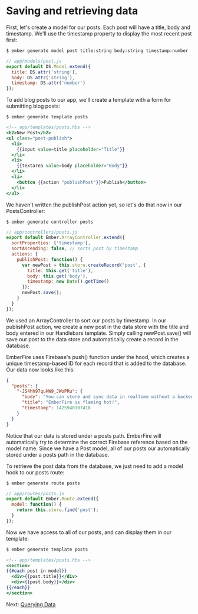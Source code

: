 # Saving and retrieving data

First, let's create a model for our posts. Each post will have a title, body and timestamp. We'll use the timestamp property to display the most recent post first:

```
$ ember generate model post title:string body:string timestamp:number
```

```js
// app/models/post.js
export default DS.Model.extend({
  title: DS.attr('string'),
  body: DS.attr('string'),
  timestamp: DS.attr('number')
});
```

To add blog posts to our app, we'll create a template with a form for submitting blog posts:

```
$ ember generate template posts
```

```handlebars
<!-- app/templates/posts.hbs -->
<h2>New Post</h2>
<ul class="post-publish">
  <li>
    {{input value=title placeholder="Title"}}
  </li>
  <li>
    {{textarea value=body placeholder="Body"}}
  </li>
  <li>
    <button {{action "publishPost"}}>Publish</button>
  </li>
</ul>
```

We haven't written the publishPost action yet, so let's do that now in our PostsController:

```
$ ember generate controller posts
```

```js
// app/controllers/posts.js
export default Ember.ArrayController.extend({
  sortProperties: ['timestamp'],
  sortAscending: false, // sorts post by timestamp
  actions: {
    publishPost: function() {
      var newPost = this.store.createRecord('post', {
        title: this.get('title'),
        body: this.get('body'),
        timestamp: new Date().getTime()
      });
      newPost.save();
    }
  }
});
```

We used an ArrayController to sort our posts by timestamp. In our publishPost action, we create a new post in the data store with the title and body entered in our Handlebars template. Simply calling newPost.save() will save our post to the data store and automatically create a record in the database.

EmberFire uses Firebase's push() function under the hood, which creates a unique timestamp-based ID for each record that is added to the database. Our data now looks like this:

```json
{
  "posts": {
    "-JS4hh97qukW9_JWoPRu": {
      "body": "You can store and sync data in realtime without a backend.",
      "title": "EmberFire is flaming hot!",
      "timestamp": 1425940107418
    }
  }
}
```

Notice that our data is stored under a posts path. EmberFire will automatically try to determine the correct Firebase reference based on the model name. Since we have a Post model, all of our posts our automatically stored under a posts path in the database.

To retrieve the post data from the database, we just need to add a model hook to our posts route:

```
$ ember generate route posts
```

```js
// app/routes/posts.js
export default Ember.Route.extend({
  model: function() {
    return this.store.find('post');
  }
});
```

Now we have access to all of our posts, and can display them in our template:

```js
$ ember generate template posts
```

```handlebars
<!-- app/templates/posts.hbs -->
<section>
{{#each post in model}}
  <div>{{post.title}}</div>
  <div>{{post.body}}</div>
{{/each}}
</section>
```

Next: [Querying Data](querying-data.md)
